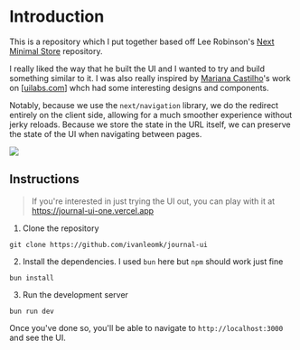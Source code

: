 # Introduction

This is a repository which I put together based off Lee Robinson's [Next Minimal Store](https://t.co/F0PNEHqV0e) repository.

I really liked the way that he built the UI and I wanted to try and build something similar to it.
I was also really inspired by [Mariana Castilho](https://x.com/mrncst)'s work on [[uilabs.com](http://uilabs.dev)] whch had some interesting designs and components.

Notably, because we use the `next/navigation` library, we do the redirect entirely on the client side, allowing for a much smoother experience without jerky reloads. Because we store the state in the URL itself, we can preserve the state of the UI when navigating between pages.

![](./kaizen.gif)

## Instructions

> If you're interested in just trying the UI out, you can play with it at https://journal-ui-one.vercel.app

1. Clone the repository

```
git clone https://github.com/ivanleomk/journal-ui
```

2. Install the dependencies. I used `bun` here but `npm` should work just fine

```
bun install
```

3. Run the development server

```
bun run dev
```

Once you've done so, you'll be able to navigate to `http://localhost:3000` and see the UI.
